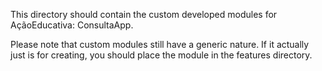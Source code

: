 This directory should contain the custom developed modules for AçãoEducativa: ConsultaApp.

Please note that custom modules still have a generic nature. If it actually just
is for creating, you should place the module in the features directory.  